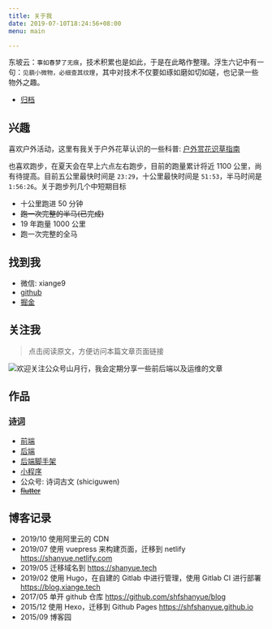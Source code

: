 ```yaml
---
title: 关于我
date: 2019-07-10T18:24:56+08:00
menu: main

---
```


东坡云：`事如春梦了无痕`，技术积累也是如此，于是在此略作整理。浮生六记中有一句：`见藐小微物，必细查其纹理`，其中对技术不仅要如琢如磨如切如磋，也记录一些物外之趣。

+ [归档](https://shanyue.tech/post)

## 兴趣

喜欢户外活动，这里有我关于户外花草认识的一些科普: [户外赏花识草指南](https://shfshanyue.github.io/plant/)

也喜欢跑步，在夏天会在早上六点左右跑步，目前的跑量累计将近 1100 公里，尚有待提高。目前五公里最快时间是 `23:29`，十公里最快时间是 `51:53`，半马时间是 `1:56:26`。关于跑步列几个中短期目标

+ 十公里跑进 50 分钟
+ ~~跑一次完整的半马(已完成)~~
+ 19 年跑量 1000 公里
+ 跑一次完整的全马

## 找到我

+ 微信: xiange9
+ [github](http://github.com/shfshanyue)
+ [掘金](https://juejin.im/user/56a34361816dfa005925a654)

## 关注我

> 点击阅读原文，方便访问本篇文章页面链接

![欢迎关注公众号山月行，我会定期分享一些前后端以及运维的文章](https://shanyue.tech/qrcode.jpg)

## 作品

### [诗词](https://shici.xiange.tech)

+ [前端](https://github.com/shfshanyue/shici)
+ [后端](https://code.xiange.tech/play/shici-server)
+ [后端脚手架](https://github.com/shfshanyue/apollo-server-starter)
+ [小程序](https://code.xiange.tech/play/shici-wx)
+ 公众号: 诗词古文 (shiciguwen)
+ [~~flutter~~](https://github.com/shfshanyue/li_jing)

## 博客记录

+ 2019/10 使用阿里云的 CDN
+ 2019/07 使用 vuepress 来构建页面，迁移到 netlify <https://shanyue.netlify.com>
+ 2019/05 迁移域名到 <https://shanyue.tech>
+ 2019/02 使用 Hugo，在自建的 Gitlab 中进行管理，使用 Gitlab CI 进行部署 <https://blog.xiange.tech>
+ 2017/05 单开 github 仓库 <https://github.com/shfshanyue/blog>
+ 2015/12 使用 Hexo，迁移到 Github Pages <https://shfshanyue.github.io>
+ 2015/09 博客园
